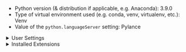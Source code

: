 -   Python version (& distribution if applicable, e.g. Anaconda): 3.9.0
-   Type of virtual environment used (e.g. conda, venv, virtualenv, etc.): Venv
-   Value of the `python.languageServer` setting: Pylance

<details>
<summary>User Settings</summary>
<p>

```

experiments
• enabled: false
• optInto: []
• optOutFrom: []

venvPath: "<placeholder>"

pipenvPath: "<placeholder>"

```
</p>
</details>

<details>
<summary>Installed Extensions</summary>

|Extension Name |Extension Id| Version|
|---|---|---|
|Python|ms-python.python|2020.2|
</details>
